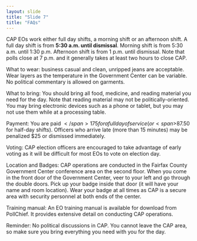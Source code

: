 ```yaml
---
layout: slide
title: "Slide 7"
title: "FAQs"
---
```


CAP EOs work either full day shifts, a morning shift or an afternoon shift. A full day shift is from **5:30 a.m. until dismissal**. Morning shift is from 5:30 a.m. until 1:30 p.m. Afternoon shift is from 1 p.m. until dismissal. Note that polls close at 7 p.m. and it generally takes at least two hours to close CAP.

What to wear: business casual and clean, unripped jeans are acceptable. Wear layers as the temperature in the Government Center can be variable. No political commentary is allowed on garments.

What to bring: You should bring all food, medicine, and reading material you need for the day. Note that reading material may not be politically-oriented. You may bring electronic devices such as a phone or tablet, but you may not use them while at a processing table.

Payment: You are paid <span>$</span>175 for a full day of service (or <span>$</span>87.50 for half-day shifts). Officers who arrive late (more than 15 minutes) may be penalized $25 or dismissed immediately.

Voting: CAP election officers are encouraged to take advantage of early voting as it will be difficult for most EOs to vote on election day.

Location and Badges: CAP operations are conducted in the Fairfax County Government Center conference area on the second floor. When you come in the front door of the Government Center, veer to your left and go through the double doors. Pick up your badge inside that door (it will have your name and room location). Wear your badge at all times as CAP is a secure area with security personnel at both ends of the center.

Training manual: An EO training manual is available for download from PollChief. It provides extensive detail on conducting CAP operations.

Reminder: No political discussions in CAP. You cannot leave the CAP area, so make sure you bring everything you need with you for the day.
